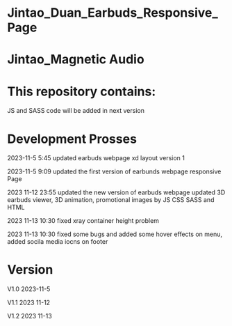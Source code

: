 # Jintao_Duan_Earbuds_Responsive_Page

# Jintao_Magnetic Audio

# This repository contains:

JS and SASS code will be added in next version

# Development Prosses

2023-11-5 5:45 updated earbuds webpage xd layout version 1

2023-11-5 9:09 updated the first version of earbunds webpage responsive Page

2023 11-12 23:55 updated the new version of earbuds webpage
updated 3D earbuds viewer, 3D animation, promotional images by JS CSS SASS and HTML 

2023 11-13 10:30 fixed xray container height problem

2023 11-13 10:30 fixed some bugs and added some hover effects on menu, added socila media iocns on footer

# Version

V1.0 2023-11-5

V1.1 2023 11-12 

V1.2 2023 11-13 


